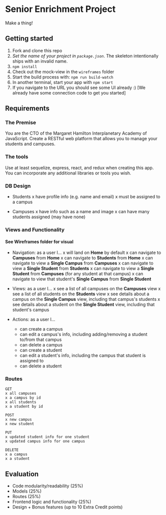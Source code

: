 # Senior Enrichment Project

Make a thing!

## Getting started

1. Fork and clone this repo
2. *Set the name of your project in `package.json`*. The skeleton intentionally ships with an invalid name.
3. `npm install`
4. Check out the mock-view in the `wireframes` folder
5. Start the build process with: `npm run build-watch`
6. In another terminal, start your app with `npm start`
7. If you navigate to the URL you should see some UI already :) [We already have some connection code to get you started]

## Requirements

### The Premise

You are the CTO of the Margaret Hamilton Interplanetary Academy of JavaScript. Create a RESTful web platform that allows you to manage your students and campuses.

### The tools

Use at least sequelize, express, react, and redux when creating this app. You can incorporate any additional libraries or tools you wish.

### DB Design

- Students
  x have profile info (e.g. name and email)
  x must be assigned to a campus

- Campuses
  x have info such as a name and image
  x can have many students assigned (may have none)

### Views and Functionality
#### See Wireframes folder for visual

- Navigation: as a user I...
  x will land on **Home** by default
  x can navigate to **Campuses** from **Home**
  x can navigate to **Students** from **Home**
  x can navigate to view a **Single Campus** from **Campuses**
  x can navigate to view a **Single Student** from **Students**
  x can navigate to view a **Single Student** from **Campuses** (for any student at that campus)
  x can navigate to view that student's **Single Campus** from **Single Student**

- Views: as a user I...
  x see a list of all campuses on the **Campuses** view
  x see a list of all students on the **Students** view
  x see details about a campus on the **Single Campus** view, including that campus's students
  x see details about a student on the **Single Student** view, including that student's campus

- Actions: as a user I...
  * can create a campus
  * can edit a campus's info, including adding/removing a student to/from that campus
  * can delete a campus
  * can create a student
  * can edit a student's info, including the campus that student is assigned to
  * can delete a student

### Routes

```
GET
x all campuses
x a campus by id
x all students
x a student by id
```

```
POST
x new campus
x new student
```

```
PUT
x updated student info for one student
x updated campus info for one campus
```

```
DELETE
x a campus
x a student
```

## Evaluation

- Code modularity/readability (25%)
- Models (25%)
- Routes (25%)
- Frontend logic and functionality (25%)
- Design + Bonus features (up to 10 Extra Credit points)

